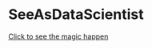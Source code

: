 # SeeAsDataScientist

[Click to see the magic happen](https://wangx733.github.io/SeeAsDataScientist/)

